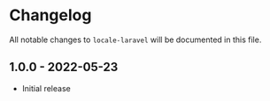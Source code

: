 # Changelog

All notable changes to `locale-laravel` will be documented in this file.

## 1.0.0 - 2022-05-23

- Initial release
